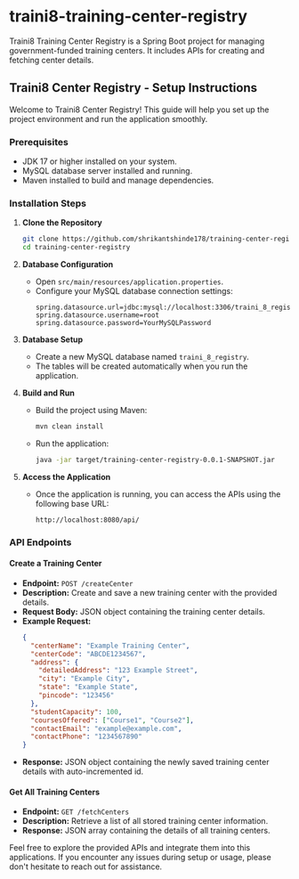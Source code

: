 # traini8-training-center-registry
Traini8 Training Center Registry is a Spring Boot project for managing government-funded training centers. It includes APIs for creating and fetching center details. 

## Traini8 Center Registry - Setup Instructions

Welcome to Traini8 Center Registry! This guide will help you set up the project environment and run the application smoothly.

### Prerequisites
- JDK 17 or higher installed on your system.
- MySQL database server installed and running.
- Maven installed to build and manage dependencies.

### Installation Steps

1. **Clone the Repository**
   ```bash
   git clone https://github.com/shrikantshinde178/training-center-registry.git
   cd training-center-registry
   ```

2. **Database Configuration**
   - Open `src/main/resources/application.properties`.
   - Configure your MySQL database connection settings:
     ```properties
     spring.datasource.url=jdbc:mysql://localhost:3306/traini_8_registry
     spring.datasource.username=root
     spring.datasource.password=YourMySQLPassword
     ```

3. **Database Setup**
   - Create a new MySQL database named `traini_8_registry`.
   - The tables will be created automatically when you run the application.

4. **Build and Run**
   - Build the project using Maven:
     ```bash
     mvn clean install
     ```
   - Run the application:
     ```bash
     java -jar target/training-center-registry-0.0.1-SNAPSHOT.jar
     ```

5. **Access the Application**
   - Once the application is running, you can access the APIs using the following base URL:
     ```
     http://localhost:8080/api/
     ```

### API Endpoints

#### Create a Training Center
- **Endpoint:** `POST /createCenter`
- **Description:** Create and save a new training center with the provided details.
- **Request Body:** JSON object containing the training center details.
- **Example Request:**
  ```json
  {
    "centerName": "Example Training Center",
    "centerCode": "ABCDE1234567",
    "address": {
      "detailedAddress": "123 Example Street",
      "city": "Example City",
      "state": "Example State",
      "pincode": "123456"
    },
    "studentCapacity": 100,
    "coursesOffered": ["Course1", "Course2"],
    "contactEmail": "example@example.com",
    "contactPhone": "1234567890"
  }
  ```
- **Response:** JSON object containing the newly saved training center details with auto-incremented id.

#### Get All Training Centers
- **Endpoint:** `GET /fetchCenters`
- **Description:** Retrieve a list of all stored training center information.
- **Response:** JSON array containing the details of all training centers.

Feel free to explore the provided APIs and integrate them into this applications. 
If you encounter any issues during setup or usage, please don't hesitate to reach out for assistance.
